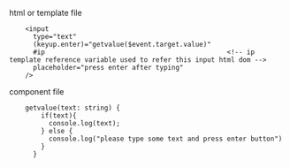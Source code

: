 html or template file

        <input 
          type="text" 
          (keyup.enter)="getvalue($event.target.value)" 
          #ip                                              <!-- ip template reference variable used to refer this input html dom -->
          placeholder="press enter after typing"
        />

component file

        getvalue(text: string) {
            if(text){
              console.log(text);
            } else {
              console.log("please type some text and press enter button")
            }
          }
